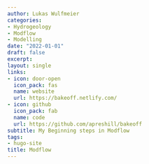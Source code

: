 ```yaml
---
author: Lukas Wulfmeier
categories:
- Hydrogeology
- Modflow
- Modelling
date: "2022-01-01"
draft: false
excerpt: 
layout: single
links:
- icon: door-open
  icon_pack: fas
  name: website
  url: https://bakeoff.netlify.com/
- icon: github
  icon_pack: fab
  name: code
  url: https://github.com/apreshill/bakeoff
subtitle: My Beginning steps in Modflow
tags:
- hugo-site
title: Modflow
---
```


